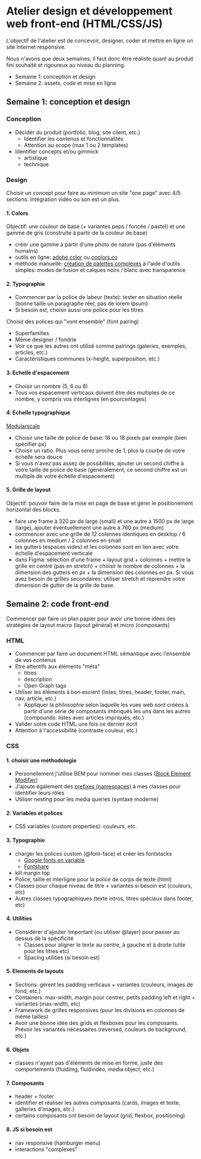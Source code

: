 # Atelier design et développement web front-end (HTML/CSS/JS)

L'objectif de l'atelier est de concevoir, designer, coder et mettre en ligne un site Internet responsive.

Nous n'avons que deux semaines, il faut donc être réaliste quant au produit fini souhaité et rigoureux au niveau du planning.

- Semaine 1: conception et design
- Semaine 2: assets, code et mise en ligne

## Semaine 1: conception et design

### Conception

- Décider du produit (portfolio, blog, site client, etc.)
  - Identifier les contenus et fonctionnalités
  - Attention au scope (max 1 ou 2 templates)
- Identifier concepts et/ou gimmick
  - artistique
  - technique

### Design

Choisir un concept pour faire au minimum un site "one page" avec 4/5 sections. Intégration vidéo ou son est un plus.

#### 1. Colors

Objectif: une couleur de base (+ variantes peps / foncée / pastel) et une gamme de gris (construite à partir de la couleur de base)

- créer une gamme à partir d'une photo de nature (pas d'éléments humains)
- outils en ligne: [adobe color](https://github.com/jeromecoupe/iad_web_frontend_atelier) ou [coolors.co](https://coolors.co/)
- méthode manuelle: [création de palettes complexes](https://www.smashingmagazine.com/2017/07/advanced-color-palettes-photoshop-sketch-affinity-designer/) à l'aide d'outils simples: modes de fusion et calques noirs / blanc avec transparence

#### 2. Typographie

- Commencer par la police de labeur (texte): tester en situation réelle (bonne taille un paragraphe réel, pas de lorem ipsum)
- Si besoin est, choisir aussi une police pour les titres

Choisir des polices qui "vont ensemble" (font pairing)

- Superfamilies
- Même designer / fondrie
- Voir ce que les autres ont utilisé comme pairings (galeries, exemples, articles, etc.)
- Caractéristiques communes (x-height, superposition, etc.)

#### 3. Echelle d'espacement

- Choisir un nombre (5, 6 ou 8)
- Tous vos espacement verticaux doivent être des multiples de ce nombre, y compris vos interlignes (en pourcentages)

#### 4. Echelle typographique

[Modularscale](https://www.modularscale.com/)

- Choisir une taille de police de base: 16 ou 18 pixels par exemple (bien spécifier px)
- Choisir un ratio. Plus vous serez proche de 1, plus la courbe de votre échelle sera douce
- Si vous n'avez pas assez de possibilités, ajouter un second chiffre à votre taille de police de base (généralement, ce second chiffre est un multiple de votre échelle d'espacement)

#### 5. Grille de layout

Objectif: pouvoir faire de la mise en page de base et gérer le positionement horizontal des blocks.

- faire une frame à 320 px de large (small) et une autre à 1500 px de large (large), ajouter éventuellement une autre à 760 px (medium)
- commencer avec une grille de 12 colonnes identiques en desktop / 6 colonnes en medium / 2 colonnes en small
- les gutters (espaces vides) et les colonnes sont en lien avec votre échelle d'espacement verticale
- dans Figma: sélection d'une frame + layout grid + colonnes + mettre la grille en centré (pas en stretch) + choisir le nombre de colonnes + la dimension des gutters en px + la dimension des colonnes en px. Si vous avez besoin de grilles secondaires: utiliser stretch et reprendre votre dimension de gutter de la grille de base.

## Semaine 2: code front-end

Commencer par faire un plan papier pour avoir une bonne idées des stratégies de layout macro (layout général) et micro (composants)

### HTML

- Commencer par faire un document HTML sémantique avec l'ensemble de vos contenus
- Etre attentifs aux éléments "méta"
  - titres
  - description
  - Open Graph tags
- Utiliser les éléments à bon escient (listes, titres, header, footer, main, nav, article, etc.)
  - Appliquer la philosophie selon laquelle les vues web sont créées à partir d'une série de composants imbriqués les uns dans les autres (compounds: listes avec articles impriqués, etc.)
- Valider votre code HTML une fois ce dernier écrit
- Attention à l'accessibilité (contraste couleur, etc.)

### CSS

#### 1. choisir une méthodologie

- Personellement j'utilise BEM pour nommer mes classes ([Block Element Modifier](https://csswizardry.com/2013/01/mindbemding-getting-your-head-round-bem-syntax/))
- J'ajoute également des [prefixes (namespaces)](https://csswizardry.com/2015/03/more-transparent-ui-code-with-namespaces/) à mes classes pour identifier leurs rôles
- Utiliser nesting pour les media queries (syntaxe moderne)

#### 2. Variables et polices

- CSS variables (custom properties): couleurs, etc.

#### 3. Typographie

- charger les polices custom (@font-face) et créer les fontstacks
  - [Google fonts en variable](https://github.com/fontsource/font-files/tree/main/fonts/variable)
  - [Fontshare](https://www.fontshare.com/)
- kill margin top
- Police, taille et interligne pour la police de corps de texte (html)
- Classes pour chaque niveau de titre + variantes si besoin est (couleurs, etc)
- Autres classes typographiques (texte intros, titres spéciaux dans footer, etc)

#### 4. Utilities

- Considérer d'ajouter !important (ou utiliser @layer) pour passer au dessus de la spécificité
  - Classes pour aligner le texte au centre, à gauche et à droite (utile pour les titres etc)
  - Spacing utilities (si besoin est)

#### 5. Elements de layouts

- Sections: gèrent les padding verticaux + variantes (couleurs, images de fond, etc.)
- Containers: max-width, margin pour centrer, petits padding left et right + variantes (max-width, etc)
- Framework de grilles responsives (pour les divisions en colonnes de même tailles)
- Avoir une bonne idée des grids et flexboxes pour les composants. Prévoir les variantes nécessaires (reversed, couleurs de background, etc.)

#### 6. Objets

- classes n'ayant pas d'éléments de mise en forme, juste des comportements (fluidimg, fluidvideo, media object, etc.)

#### 7. Composants

- header + footer
- identifier et réaliser les autres composants (cards, images et texte, galleries d'images, etc.)
- certains composants ont besoin de layout (grid, flexbox, positioning)

#### 8. JS si besoin est

- nav responsive (hamburger menu)
- interactions "complexes"
